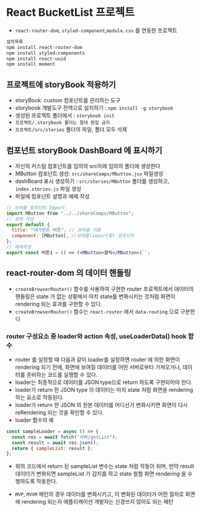 # React BucketList 프로젝트

- `react-router-dom`, `styled-component`,`module.css` 를 연동한 프로젝트

```bash
설치목록
npm install react-router-dom
npm install styled-components
npm install react-uuid
npm install moment
```

## 프로젝트에 storyBook 적용하기

- storyBook: custom 컴포넌트를 관리하는 도구
- storybook 개발도구 전역으로 설치하기 : `npm install -g storybook`
- 생성된 프로젝트 폴더에서 : `storybook init`
- `프로젝트/.storybook 폴더는 절대 편집 금지`
- `프로젝트/src/stories` 폴더의 파일, 폴더 모두 삭제

## 컴포넌트 storyBook DashBoard 에 표시하기

- 자신의 커스텀 컴포넌트를 임의의 src아래 임의의 폴더에 생성한다
- MButton 컴포넌트 생성: `src/shareComps/Mbutton.jsx` 파일생성
- dashBoard 표시 생성하기 : `src/stories/MButton` 폴더를 생성하고, `index.stories.js` 파일 생성
- 파일에 컴포넌트 설명과 예제 작성

```jsx
// 보여줄 컴포넌트 Import
import MButton from "../../shareComps/MButton";
// 설명 작성
export default {
  title: "내가만든 버튼", // 보여줄 이름
  component: [MButton], //보여줄(import할) 컴포넌트
};
// 예제작성
export const 버튼1 = () => (<MButton>클릭</MButton>)``;
```

## react-router-dom 의 데이터 핸들링

- `createBrowserRouter()` 함수를 사용하여 구현한 router 프로젝트에서 데이터의 핸들링은 state 가 없는 상황에서 마치 state를 변화시키는 것처럼 화면이 rendering 되는 효과를 구현할 수 있다.
- `createBrowserRouter()` 함수는 `react-router` 에서 `data-routing` 으로 구분한다

### router 구성요소 중 loader와 action 속성, useLoaderData() hook 함수

- router 를 설정할 때 다음과 같이 loader를 설정하면 router 에 의한 화면이 rendering 되기 전에, 화면에 보여질 데이터를 어떤 서버로부터 가져오거나, 데이터를 준비하는 코드를 실행할 수 있다.
- loader는 최종적으로 데이터를 JSON type으로 return 하도록 구현되어야 한다.
- loader가 return 한 JSON type 의 데이터는 마치 state 처럼 화면을 rendering 하는 요소로 작동된다.
- loader가 return 한 JSON 의 원본 데이터를 어디선가 변화시키면 화면이 다시 reRendering 되는 것을 확인할 수 있다.
- loader 함수의 예

```jsx
const sampleLoader = async () => {
  const res = await fetch("서버/getList");
  const result = await res.json();
  return { sampleList: result };
};
```

- 위의 코드에서 return 된 sampleList 변수는 state 처럼 작동이 되며, 만약 result 데이터가 변화되면 sampleList 가 감지를 하고 state 철험 화면 rendering 을 수행하도록 작동한다.

- `MVP`, `MVVM` 패턴의 경우 데이터를 변화시키고, 이 변화된 데이터가 어떤 절차로 화면에 rendering 되는지 애플리케이션 개발자는 신경쓰지 않아도 되는 패턴
